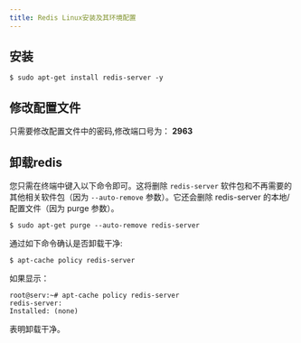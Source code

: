 ```yaml
---
title: Redis Linux安装及其环境配置
---
```






## 安装

```
$ sudo apt-get install redis-server -y
```
## 修改配置文件

只需要修改配置文件中的密码,修改端口号为： **2963**

## 卸载redis

您只需在终端中键入以下命令即可。这将删除 `redis-server` 软件包和不再需要的其他相关软件包（因为 `--auto-remove` 参数）。它还会删除 redis-server 的本地/配置文件（因为 purge 参数）。
```
$ sudo apt-get purge --auto-remove redis-server
```
通过如下命令确认是否卸载干净:

```
$ apt-cache policy redis-server
```
如果显示： 
```
root@serv:~# apt-cache policy redis-server
redis-server:
Installed: (none)
```
表明卸载干净。


